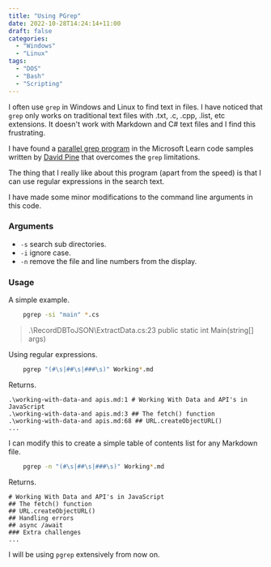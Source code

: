 ```yaml
---
title: "Using PGrep"
date: 2022-10-28T14:24:14+11:00
draft: false
categories:
  - "Windows"
  - "Linux"
tags:
  - "DOS"
  - "Bash"
  - "Scripting"
---
```


I often use ``grep`` in Windows and Linux to find text in files. I have noticed that ``grep`` only works on traditional text files with .txt, .c, .cpp, .list, etc extensions. It doesn't work with Markdown and C# text files and I find this frustrating.

I have found a [parallel grep program](https://learn.microsoft.com/en-us/samples/dotnet/samples/parallel-programming-grep-cs/) in the Microsoft Learn code samples written by [David Pine](https://github.com/IEvangelist) that overcomes the ``grep`` limitations.

The thing that I really like about this program (apart from the speed) is that I can use regular expressions in the search text.

I have made some minor modifications to the command line arguments in this code.

### Arguments

* ``-s`` search sub directories.
* ``-i`` ignore case.
* ``-n`` remove the file and line numbers from the display.

### Usage

A simple example.

```bash
    pgrep -si "main" *.cs
```

> .\RecordDBToJSON\ExtractData.cs:23         public static int Main(string[] args)

Using regular expressions.

```bash
    pgrep "(#\s|##\s|###\s)" Working*.md
```

Returns.

```text
.\working-with-data-and apis.md:1 # Working With Data and API's in JavaScript
.\working-with-data-and apis.md:3 ## The fetch() function
.\working-with-data-and apis.md:68 ## URL.createObjectURL()
...
````

I can modify this to create a simple table of contents list for any Markdown file.

```bash
    pgrep -n "(#\s|##\s|###\s)" Working*.md
```

Returns.

```text
# Working With Data and API's in JavaScript
## The fetch() function
## URL.createObjectURL()
## Handling errors
## async /await
### Extra challenges
...
```

I will be using ``pgrep`` extensively from now on.
